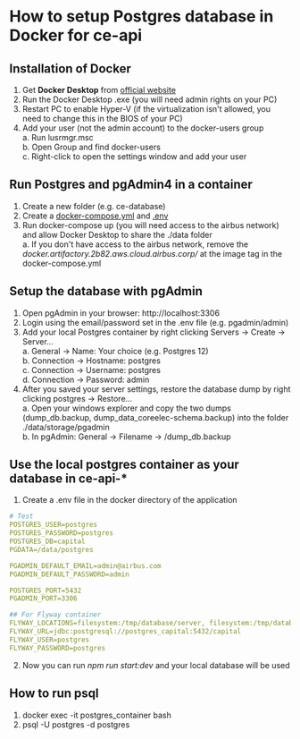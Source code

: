 # How to setup Postgres database in Docker for ce-api

## Installation of Docker
1. Get **Docker Desktop** from [official website](https://www.docker.com/products/docker-desktop)
2. Run the Docker Desktop .exe (you will need admin rights on your PC)
3. Restart PC to enable Hyper-V (if the virtualization isn't allowed, you need to change this in the BIOS of your PC)
4. Add your user (not the admin account) to the docker-users group   
    a. Run lusrmgr.msc  
    b. Open Group and find docker-users  
    c. Right-click to open the settings window and add your user 

## Run Postgres and pgAdmin4 in a container
1. Create a new folder (e.g. ce-database)
2. Create a [docker-compose.yml](../docker/docker-compose.yml) and [.env](../docker/.env)
3. Run docker-compose up (you will need access to the airbus network) and allow Docker Desktop to share the ./data folder  
    a. If you don't have access to the airbus network, remove the *docker.artifactory.2b82.aws.cloud.airbus.corp/* at the image tag in the docker-compose.yml

## Setup the database with pgAdmin
1. Open pgAdmin in your browser: http://localhost:3306
2. Login using the email/password set in the .env file (e.g. pgadmin/admin)
3. Add your local Postgres container by right clicking Servers -> Create -> Server...   
    a. General -> Name: Your choice (e.g. Postgres 12)  
    b. Connection -> Hostname: postgres  
    c. Connection -> Username: postgres  
    d. Connection -> Password: admin
4. After you saved your server settings, restore the database dump by right clicking postgres -> Restore...  
    a. Open your windows explorer and copy the two dumps (dump_db.backup, dump_data_coreelec-schema.backup) into the folder ./data/storage/pgadmin  
    b. In pgAdmin: General -> Filename -> /dump_db.backup

## Use the local postgres container as your database in ce-api-*
1. Create a .env file in the docker directory of the application
```yaml
# Test
POSTGRES_USER=postgres
POSTGRES_PASSWORD=postgres
POSTGRES_DB=capital
PGDATA=/data/postgres

PGADMIN_DEFAULT_EMAIL=admin@airbus.com
PGADMIN_DEFAULT_PASSWORD=admin

POSTGRES_PORT=5432
PGADMIN_PORT=3306

## For Flyway container
FLYWAY_LOCATIONS=filesystem:/tmp/database/server, filesystem:/tmp/database/local
FLYWAY_URL=jdbc:postgresql://postgres_capital:5432/capital
FLYWAY_USER=postgres
FLYWAY_PASSWORD=postgres
```
2. Now you can run *npm run start:dev* and your local database will be used

## How to run psql
1. docker exec -it postgres_container bash
2. psql -U postgres -d postgres
